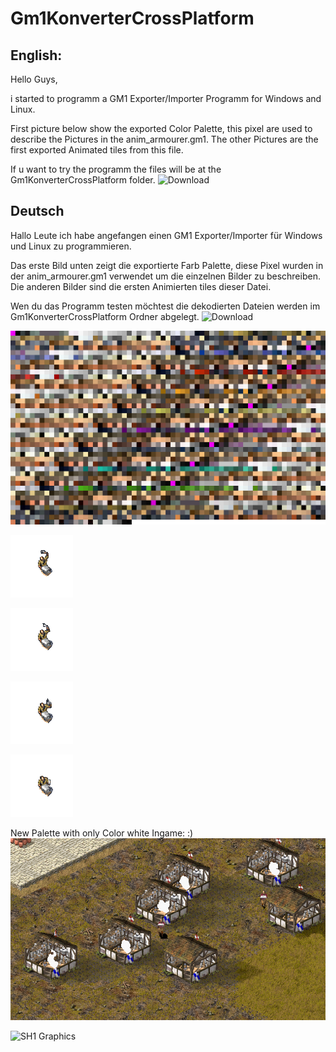 # Gm1KonverterCrossPlatform

English:
---------
Hello Guys,

i started to programm a GM1 Exporter/Importer Programm for Windows and Linux.

First picture below show the exported Color Palette, this pixel are used to describe the Pictures in the anim_armourer.gm1.
The other Pictures are the first exported Animated tiles from this file.

If u want to try the programm the files will be at the Gm1KonverterCrossPlatform folder.
![Download](https://github.com/Gaaammmler/Gm1KonverterCrossPlatform/releases)

Deutsch
---------

Hallo Leute ich habe angefangen einen GM1 Exporter/Importer für Windows und Linux zu programmieren.

Das erste Bild unten zeigt die exportierte Farb Palette, diese Pixel wurden in der anim_armourer.gm1 verwendet um die einzelnen Bilder zu beschreiben.
Die anderen Bilder sind die ersten Animierten tiles dieser Datei.

Wen du das Programm testen möchtest die dekodierten Dateien werden im Gm1KonverterCrossPlatform Ordner abgelegt.
![Download](https://github.com/Gaaammmler/Gm1KonverterCrossPlatform/releases)

![Palette](https://github.com/Gaaammmler/Gm1KonverterCrossPlatform/blob/master/anim_armourer.gm1/Palette.png)

![Bild1](https://github.com/Gaaammmler/Gm1KonverterCrossPlatform/blob/master/anim_armourer.gm1/Bild0Farbe0.png)

![Bild2](https://github.com/Gaaammmler/Gm1KonverterCrossPlatform/blob/master/anim_armourer.gm1/Bild1Farbe0.png)

![Bild3](https://github.com/Gaaammmler/Gm1KonverterCrossPlatform/blob/master/anim_armourer.gm1/Bild2Farbe0.png)

![Bild4](https://github.com/Gaaammmler/Gm1KonverterCrossPlatform/blob/master/anim_armourer.gm1/Bild3Farbe0.png)


New Palette with only Color white Ingame: :)
![Bild5](https://github.com/Gaaammmler/Gm1KonverterCrossPlatform/blob/master/anim_armourer.gm1/showcase.jpg)

![SH1 Graphics](https://github.com/Gaaammmler/Stronghold-Crusader-Sh1-Graphics)
